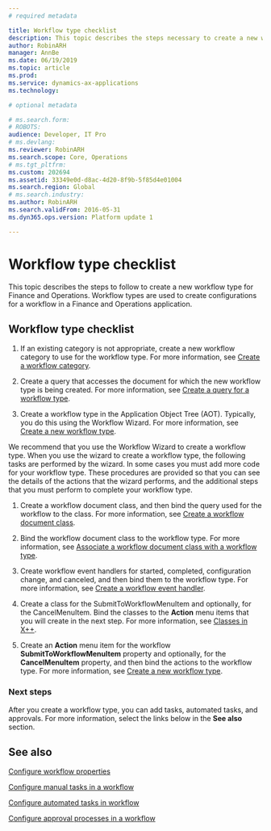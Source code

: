 ```yaml
---
# required metadata

title: Workflow type checklist
description: This topic describes the steps necessary to create a new workflow type in Dynamics 365 for Finance and Operations.
author: RobinARH
manager: AnnBe
ms.date: 06/19/2019
ms.topic: article
ms.prod: 
ms.service: dynamics-ax-applications
ms.technology: 

# optional metadata

# ms.search.form: 
# ROBOTS: 
audience: Developer, IT Pro
# ms.devlang: 
ms.reviewer: RobinARH
ms.search.scope: Core, Operations
# ms.tgt_pltfrm: 
ms.custom: 202694
ms.assetid: 33349e0d-d8ac-4d20-8f9b-5f85d4e01004
ms.search.region: Global
# ms.search.industry: 
ms.author: RobinARH
ms.search.validFrom: 2016-05-31
ms.dyn365.ops.version: Platform update 1

---
```


# Workflow type checklist 

This topic describes the steps to follow to create a new workflow type for Finance and Operations. Workflow types are used to create configurations for a workflow in a Finance and Operations application.

## Workflow type checklist

1.  If an existing category is not appropriate, create a new workflow category to use for the workflow type. For more information, see [Create a workflow category](workflow-type-category.md).

2.  Create a query that accesses the document for which the new workflow type is being created. For more information, see [Create a query for a workflow type](workflow-type-query.md).

3.  Create a workflow type in the Application Object Tree (AOT). Typically, you do this using the Workflow Wizard. For more information, see [Create a new workflow type](workflow-type-document-create.md).

We recommend that you use the Workflow Wizard to create a workflow type. When you use the wizard to create a workflow type, the following tasks are performed by the wizard. In some cases you must add more code for your workflow type. These procedures are provided so that you can see the details of the actions that the wizard performs, and the additional steps that you must perform to complete your workflow type.

1.  Create a workflow document class, and then bind the query used for the workflow to the class. For more information, see [Create a workflow document class](workflow-type-document-create.md).

2.  Bind the workflow document class to the workflow type. For more information, see [Associate a workflow document class with a workflow type](workflow-type-associate-document.md).

3.  Create workflow event handlers for started, completed, configuration change, and canceled, and then bind them to the workflow type. For more information, see [Create a workflow event handler](https://docs.microsoft.com/en-us/dynamicsax-2012/developer/how-to-create-a-workflow-event-handler).

4.  Create a class for the SubmitToWorkflowMenuItem and optionally, for the CancelMenuItem. Bind the classes to the **Action** menu items that you will create in the next step. For more information, see [Classes in X++](dev-itpro/dev-ref/xpp-classes.md).

5.  Create an **Action** menu item for the workflow **SubmitToWorkflowMenuItem** property and optionally, for the **CancelMenuItem** property, and then bind the actions to the workflow type. For more information, see [Create a new workflow type](workflow-type-create-new.md).

### Next steps

After you create a workflow type, you can add tasks, automated tasks, and approvals. For more information, select the links below in the **See also** section.

## See also

[Configure workflow properties](configure-workflow-properties.md)

[Configure manual tasks in a workflow](configure-manual-task-workflow.md)

[Configure automated tasks in workflow](configure-automated-task-workflow.md)

[Configure approval processes in a workflow](configure-approval-process-workflow.md)
